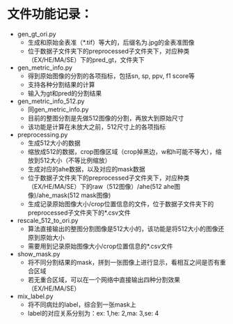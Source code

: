# 文件功能记录：
* gen_gt_ori.py
    * 生成和原始金表准（*.tif）等大的，后缀名为.jpg的金表准图像
    * 位于数据子文件夹下的preprocessed子文件夹下，对应种类（EX/HE/MA/SE）下的pred_gt，文件夹下
* gen_metric_info.py
    * 得到原始图像的分割的各项指标，包括sn, sp, ppv, f1 score等
    * 支持各种分割结果的计算
    * 输入为gt和pred的分割结果
* gen_metric_info_512.py
    * 同gen_metric_info.py
    * 目前的整图分割是先做512图像的分割，再放大到原始尺寸
    * 该功能是计算在未放大之前，512尺寸上的各项指标
* preprocessing.py
    * 生成512大小的数据
    * 缩放成512的数据，crop图像区域（crop掉黑边，w和h可能不等大），缩放到512大小（不等比例缩放）
    * 生成对应的ahe数据，以及对应的mask数据
    * 位于数据子文件夹下的preprocessed子文件夹下，对应种类（EX/HE/MA/SE）下的raw（512图像）/ahe(512 ahe图像)/ahe_mask(512 mask图像)
    * 生成记录原始图像大小/crop位置信息的文件，位于数据子文件夹下的preprocessed子文件夹下的*.csv文件
* rescale_512_to_ori.py
    * 算法直接输出的整图分割图像是512大小的，该功能是将512大小的图像还原到原始大小
    * 需要用到记录原始图像大小/crop位置信息的*.csv文件
* show_mask.py
    * 将不同分割结果的mask，拼到一张图像上进行显示，看相互之间是否有重合区域
    * 若无重合区域，可以在一个网络中直接输出四种分割效果（EX/HE/MA/SE）
* mix_label.py
    * 将不同病灶的label，综合到一张mask上
    * label的对应关系分别为：ex: 1,he: 2,ma: 3,se: 4
